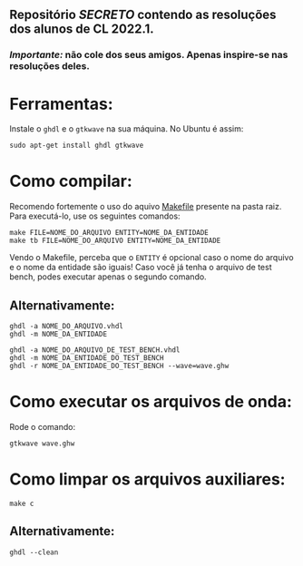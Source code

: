 ## Repositório *SECRETO* contendo as resoluções dos alunos de CL 2022.1.
### *Importante:* não cole dos seus amigos. Apenas inspire-se nas resoluções deles.

# Ferramentas:

Instale o `ghdl` e o `gtkwave` na sua máquina. No Ubuntu é assim:

```
sudo apt-get install ghdl gtkwave
```

# Como compilar:

Recomendo fortemente o uso do aquivo [Makefile](Makefile) presente na pasta raiz.
Para executá-lo, use os seguintes comandos:

```
make FILE=NOME_DO_ARQUIVO ENTITY=NOME_DA_ENTIDADE
make tb FILE=NOME_DO_ARQUIVO ENTITY=NOME_DA_ENTIDADE
```
Vendo o Makefile, perceba que o `ENTITY` é opcional caso o nome do arquivo e o nome da entidade são iguais!
Caso você já tenha o arquivo de test bench, podes executar apenas o segundo comando.

## Alternativamente:
```
ghdl -a NOME_DO_ARQUIVO.vhdl
ghdl -m NOME_DA_ENTIDADE

ghdl -a NOME_DO_ARQUIVO_DE_TEST_BENCH.vhdl
ghdl -m NOME_DA_ENTIDADE_DO_TEST_BENCH
ghdl -r NOME_DA_ENTIDADE_DO_TEST_BENCH --wave=wave.ghw
```

# Como executar os arquivos de onda:

Rode o comando:

```
gtkwave wave.ghw
```

# Como limpar os arquivos auxiliares:

```
make c
```

## Alternativamente:
```
ghdl --clean
```
